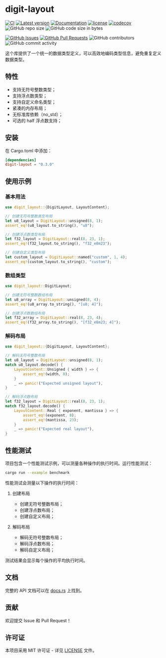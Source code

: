 ﻿# digit-layout

[![CI](https://github.com/InfiniTensor/digit-layout/actions/workflows/build.yml/badge.svg?branch=main)](https://github.com/InfiniTensor/digit-layout/actions)
[![Latest version](https://img.shields.io/crates/v/digit-layout.svg)](https://crates.io/crates/digit-layout)
[![Documentation](https://docs.rs/digit-layout/badge.svg)](https://docs.rs/digit-layout)
[![license](https://img.shields.io/github/license/InfiniTensor/digit-layout)](https://mit-license.org/)
[![codecov](https://codecov.io/gh/InfiniTensor/digit-layout/branch/main/graph/badge.svg)](https://codecov.io/gh/InfiniTensor/digit-layout)
![GitHub repo size](https://img.shields.io/github/repo-size/InfiniTensor/digit-layout)
![GitHub code size in bytes](https://img.shields.io/github/languages/code-size/InfiniTensor/digit-layout)

[![GitHub Issues](https://img.shields.io/github/issues/InfiniTensor/digit-layout)](https://github.com/InfiniTensor/digit-layout/issues)
[![GitHub Pull Requests](https://img.shields.io/github/issues-pr/InfiniTensor/digit-layout)](https://github.com/InfiniTensor/digit-layout/pulls)
![GitHub contributors](https://img.shields.io/github/contributors/InfiniTensor/digit-layout)
![GitHub commit activity](https://img.shields.io/github/commit-activity/m/InfiniTensor/digit-layout)

这个库提供了一个统一的数据类型定义，可以高效地编码类型信息，避免重复定义数据类型。

## 特性

- 支持无符号整数类型；
- 支持浮点数类型；
- 支持自定义命名类型；
- 紧凑的内存布局；
- 无标准库依赖（no_std）；
- 可选的 half 浮点数支持；

## 安装

在 Cargo.toml 中添加：

```toml
[dependencies]
digit-layout = "0.3.0"
```

## 使用示例

### 基本用法

```rust
use digit_layout::{DigitLayout, LayoutContent};

// 创建无符号整数类型布局
let u8_layout = DigitLayout::unsigned(8, 1);
assert_eq!(u8_layout.to_string(), "u8");

// 创建浮点数类型布局
let f32_layout = DigitLayout::real(8, 23, 1);
assert_eq!(f32_layout.to_string(), "f32_e8m23");

// 创建自定义类型布局
let custom_layout = DigitLayout::named("custom", 1, 4);
assert_eq!(custom_layout.to_string(), "custom");
```

### 数组类型

```rust
use digit_layout::DigitLayout;

// 创建无符号整数数组布局
let u8_array = DigitLayout::unsigned(8, 4);
assert_eq!(u8_array.to_string(), "[u8; 4]");

// 创建浮点数数组布局
let f32_array = DigitLayout::real(8, 23, 4);
assert_eq!(f32_array.to_string(), "[f32_e8m23; 4]");
```

### 解码布局

```rust
use digit_layout::{DigitLayout, LayoutContent};

// 解码无符号整数布局
let u8_layout = DigitLayout::unsigned(8, 1);
match u8_layout.decode() {
    LayoutContent::Unsigned { width } => {
        assert_eq!(width, 8);
    }
    _ => panic!("Expected unsigned layout"),
}

// 解码浮点数布局
let f32_layout = DigitLayout::real(8, 23, 1);
match f32_layout.decode() {
    LayoutContent::Real { exponent, mantissa } => {
        assert_eq!(exponent, 8);
        assert_eq!(mantissa, 23);
    }
    _ => panic!("Expected real layout"),
}
```

## 性能测试

项目包含一个性能测试示例，可以测量各种操作的执行时间。运行性能测试：

```bash
cargo run --example benchmark
```

性能测试会测量以下操作的执行时间：

1. 创建布局
   - 创建无符号整数布局；
   - 创建浮点数布局；
   - 创建自定义布局；

2. 解码布局
   - 解码无符号整数布局；
   - 解码浮点数布局；
   - 解码自定义布局；

测试结果会显示每个操作的平均执行时间。

## 文档

完整的 API 文档可以在 [docs.rs](https://docs.rs/digit-layout) 上找到。

## 贡献

欢迎提交 Issue 和 Pull Request！

## 许可证

本项目采用 MIT 许可证 - 详见 [LICENSE](LICENSE) 文件。
